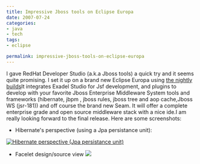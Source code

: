 ```yaml
--- 
title: Impressive Jboss tools on Eclipse Europa
date: 2007-07-24
categories: 
- java
- tech
tags:
- eclipse

permalink: impressive-jboss-tools-on-eclipse-europa
---
```

I gave RedHat Developer Studio (a.k.a Jboss tools)  a quick try and it seems quite promising. I set it up on a brand new Eclipse Europa using [the nightly builds](http://download.jboss.org/jbosstools/builds/nightly/ "Jboss nightly builds")It integrates Exadel Studio for Jsf development, and plugins to develop with your favorite Jboss Enterprise Middleware System  tools and frameworks (hibernate, jbpm , jboss rules, jboss tree and aop cache,Jboss WS (jsr-181)) and off course the brand new Seam. It will offer a complete enterprise grade and open source middleware stack with a nice ide.I am really looking forward to the final release.
Here are some screenshots:

- Hibernate's perspective (using a Jpa persistance unit):

[![Hibernate perspective (Jpa persistance unit)](http://www.dewavrin.info/images/custom/rhds-hibernate.JPG "Hibernate perspective (Jpa persistance unit)")](http://www.dewavrin.info/images/custom/rhds-hibernate.JPG)

- Facelet design/source view
[![](http://www.dewavrin.info/images/custom/jsf_facelets_visual.JPG)](http://www.dewavrin.info/images/custom/jsf_facelets_visual.JPG "Exadel")
